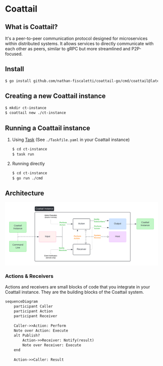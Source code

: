 # Coattail

## What is Coattail?

It's a peer-to-peer communication protocol designed for microservices within distributed systems. It allows services to directly communicate with each other as peers, similar to gRPC but more streamlined and P2P-focused.

## Install

```bash
$ go install github.com/nathan-fiscaletti/coattail-go/cmd/coattail@latest
```

## Creating a new Coattail instance

```bash
$ mkdir ct-instance
$ coattail new ./ct-instance
```

## Running a Coattail instance

1. Using [Task](https://taskfile.dev/) (See `./Taskfile.yaml` in your Coattail instance)

   ```bash
   $ cd ct-instance
   $ task run
   ```

2. Running directly

   ```bash
   $ cd ct-instance
   $ go run ./cmd
   ```

## Architecture
![Architecture](./arch.png)

### Actions & Receivers

Actions and receivers are small blocks of code that you integrate in your Coattail instance. They are the building blocks of the Coattail system.

```mermaid
sequenceDiagram
    participant Caller
    participant Action
    participant Receiver

    Caller->>Action: Perform
    Note over Action: Execute
    alt Publish?
        Action->>Receiver: Notify(result)
        Note over Receiver: Execute
    end

    Action->>Caller: Result
```